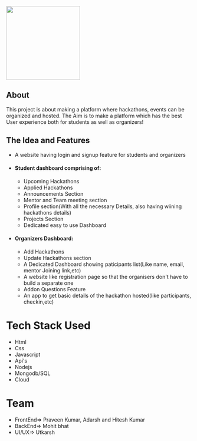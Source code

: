 <img src="https://github.com/scriptfoundation/devenza/blob/master/logo.jpeg" width="200">

## About
This project is about making a platform where hackathons, events can be organized and hosted. The Aim is to make a platform which has
the best User experience both for students as well as organizers!

## The Idea and Features
- A website having login and signup feature for students and organizers
- #### Student dashboard comprising of:
  - Upcoming Hackathons
  - Applied Hackathons
  - Announcements Section
  - Mentor and Team meeting section
  - Profile section(With all the necessary Details, also having wiining hackathons details)
  - Projects Section
  - Dedicated easy to use Dashboard
- #### Organizers Dashboard:
  - Add Hackathons
  - Update Hackathons section
  - A Dedicated Dashboard showing paticipants list(Like name, email, mentor Joining link,etc)
  - A website like registration page so that the organisers don't have to build a separate one
  - Addon Questions Feature
  - An app to get basic details of the hackathon hosted(like participants, checkin,etc)

# Tech Stack Used
- Html
- Css
- Javascript
- Api's
- Nodejs
- Mongodb/SQL
- Cloud

# Team
- FrontEnd=> Praveen Kumar, Adarsh and Hitesh Kumar 
- BackEnd=> Mohit bhat
- UI/UX=> Utkarsh


